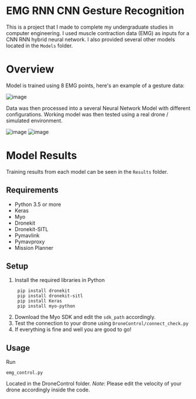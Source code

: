# EMG RNN CNN Gesture Recognition

This is a project that I made to complete my undergraduate studies in computer engineering. I used muscle contraction data (EMG) as inputs for a CNN RNN hybrid neural network. I also provided several other models located in the `Models` folder.

# Overview

Model is trained using 8 EMG points, here's an example of a gesture data:

![image](https://user-images.githubusercontent.com/21309983/113470789-53f29c00-9482-11eb-935b-0edf120aeb8b.png)
<br />

Data was then processed into a several Neural Network Model with different configurations. Working model was then tested using a real drone / simulated environment.

![image](https://user-images.githubusercontent.com/21309983/113470829-9ddb8200-9482-11eb-96e3-609265fd06a9.png)
![image](https://user-images.githubusercontent.com/21309983/113470834-a59b2680-9482-11eb-854d-4763c5e62118.png)

# Model Results

Training results from each model can be seen in the `Results` folder.

## Requirements

- Python 3.5 or more
- Keras
- Myo
- Dronekit
- Dronekit-SITL
- Pymavlink
- Pymavproxy
- Mission Planner

## Setup

1. Install the required libraries in Python
   ```
    pip install dronekit
    pip install dronekit-sitl
    pip install Keras
    pip install myo-python
   ```
2. Download the Myo SDK and edit the `sdk_path` accordingly.
3. Test the connection to your drone using `DroneControl/connect_check.py`
4. If everything is fine and well you are good to go!

## Usage
Run
```
emg_control.py
```
Located in the DroneControl folder.
*Note*: Please edit the velocity of your drone accordingly inside the code.
